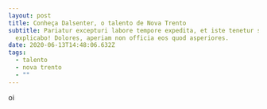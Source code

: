 ```yaml
---
layout: post
title: Conheça Dalsenter, o talento de Nova Trento
subtitle: Pariatur excepturi labore tempore expedita, et iste tenetur suscipit
  explicabo! Dolores, aperiam non officia eos quod asperiores.
date: 2020-06-13T14:48:06.632Z
tags:
  - talento
  - nova trento
  - ""
---
```

oi